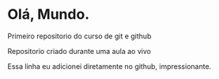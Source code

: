 # Olá, Mundo.
 Primeiro repositorio do curso de git e github

 Repositorio criado durante uma aula ao vivo

 Essa linha eu adicionei diretamente no github, impressionante.
